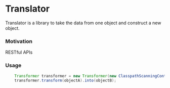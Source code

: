 # Translator
<p>
    Translator is a library to take the data from one object and construct a new object.
</p>

### Motivation
<p>
    RESTful APIs
</p>

### Usage

```java
    Transformer transformer = new Transformer(new ClasspathScanningContext(TestConfiguration.class));
    transformer.transform(objectA).into(objectB);
```